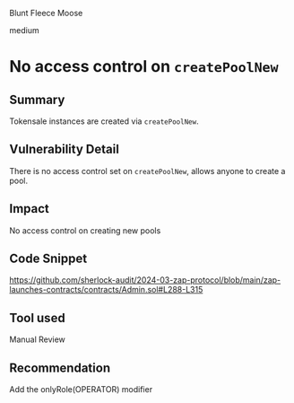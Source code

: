 Blunt Fleece Moose

medium

# No access control on `createPoolNew`

## Summary

Tokensale instances are created via `createPoolNew`.

## Vulnerability Detail

There is no access control set on `createPoolNew`, allows anyone to create a pool.

## Impact

No access control on creating new pools

## Code Snippet

https://github.com/sherlock-audit/2024-03-zap-protocol/blob/main/zap-launches-contracts/contracts/Admin.sol#L288-L315

## Tool used

Manual Review

## Recommendation

Add the onlyRole(OPERATOR) modifier
